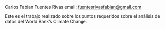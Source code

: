 Carlos Fabian Fuentes Rivas
email: fuentesrivasfabian@gmail.com

Este es el trabajo realizado sobre los puntos requeridos sobre el análisis de datos del World Bank’s Climate Change.
